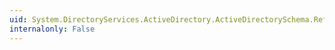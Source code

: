 ```yaml
---
uid: System.DirectoryServices.ActiveDirectory.ActiveDirectorySchema.RefreshSchema
internalonly: False
---
```

